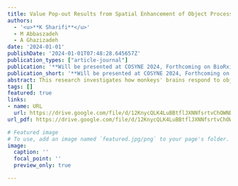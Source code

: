 ```yaml
---
title: Value Pop-out Results from Spatial Enhancement of Object Processing in Prefrontal Cortex
authors:
  - '<u>**K Sharifi**</u>'
  - M Abbaszadeh
  - A Ghazizadeh
date: '2024-01-01'
publishDate: '2024-01-01T07:48:28.645657Z'
publication_types: ["article-journal"]
publication: '**Will be presented at COSYNE 2024, Forthcoming on BioRxiv**'
publication_short: '**Will be presented at COSYNE 2024, Forthcoming on BioRxiv**'
abstract: This research investigates how monkeys' brains respond to objects with different reward values during visual search tasks. It finds that efficient target recognition is linked to enhanced spatial processing in the brain's ventrolateral prefrontal cortex, with larger neural receptive fields corresponding to more effective searches. This aligns with predictions from the Multi-Alternative Attention-modulated Drift Diffusion Model, highlighting a connection between neural activity and visual search efficiency.
tags: []
featured: true
links:
- name: URL
  url: https://drive.google.com/file/d/12KnycQLK4LuBBtflJXNNfsrtvChOWNDi/view
url_pdf: https://drive.google.com/file/d/12KnycQLK4LuBBtflJXNNfsrtvChOWNDi/view

# Featured image
# To use, add an image named `featured.jpg/png` to your page's folder. 
image:
  caption: ''
  focal_point: ''
  preview_only: true

---
```

